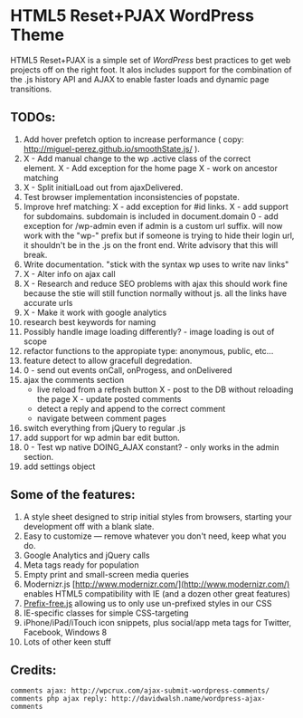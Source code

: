 #  HTML5 Reset+PJAX WordPress Theme

HTML5 Reset+PJAX is a simple set of *WordPress* best practices to get web projects off on the right foot. It alos includes support for the combination of the .js history API and AJAX to enable faster loads and dynamic page transitions.

## TODOs:
1. Add hover prefetch option to increase performance ( copy: http://miguel-perez.github.io/smoothState.js/ ).
2. X - Add manual change to the wp .active class of the correct <nav> element.
	X - Add exception for the home page
	X - work on ancestor matching
3. X - Split initialLoad out from ajaxDelivered.
4. Test browser implementation inconsistencies of popstate.
5. Improve href matching:
	X - add exception for #id links.
	X - add support for subdomains. subdomain is included in document.domain
	0 - add exception for /wp-admin even if admin is a custom url suffix.
		will now work with the "wp-" prefix but if someone is trying to hide their login url, it shouldn't be in the .js on the front end. Write advisory that this will break.
6. Write documentation. "stick with the syntax wp uses to write nav links"
7. X - Alter <head> info on ajax call
8. X - Research and reduce SEO problems with ajax
	this should work fine because the stie will still function normally without js. all the links have accurate urls
9. X - Make it work with google analytics
10. research best keywords for naming
11. Possibly handle image loading differently? - image loading is out of scope
12. refactor functions to the appropiate type: anonymous, public, etc...
13. feature detect to allow gracefull degredation.
14. 0 - send out events onCall, onProgess, and onDelivered
15. ajax the comments section
	- live reload from a refresh button
	X - post to the DB without reloading the page
	X - update posted comments
	- detect a reply and append to the correct comment
	- navigate between comment pages
16. switch everything from jQuery to regular .js
17. add support for wp admin bar edit button.
18. 0 - Test wp native DOING_AJAX constant? - only works in the admin section.
19. add settings object


## Some of the features:

1. A style sheet designed to strip initial styles from browsers, starting your development off with a blank slate.
2. Easy to customize — remove whatever you don't need, keep what you do.
3. Google Analytics and jQuery calls
4. Meta tags ready for population
5. Empty print and small-screen media queries
6. Modernizr.js [http://www.modernizr.com/](http://www.modernizr.com/) enables HTML5 compatibility with IE (and a dozen other great features)
7. [Prefix-free.js](http://leaverou.github.io/prefixfree/) allowing us to only use un-prefixed styles in our CSS
8. IE-specific classes for simple CSS-targeting
9. iPhone/iPad/iTouch icon snippets, plus social/app meta tags for Twitter, Facebook, Windows 8
10. Lots of other keen stuff

## Credits:
	comments ajax: http://wpcrux.com/ajax-submit-wordpress-comments/
	comments php ajax reply: http://davidwalsh.name/wordpress-ajax-comments

